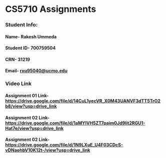 # CS5710 Assignments
 ### Student Info:
  #### Name- Rakesh Ummeda
  #### Student ID- 700759504
  #### CRN- 31219
  #### Email- rxu95040@ucmo.edu
 
 ### Video Link
 #### Assignment 01 Link-  https://drive.google.com/file/d/14CuL1yecVR_X0M43UANVF3dTT5TrO2b8/view?usp=drive_link
 
#### Assignment 02 Link-  https://drive.google.com/file/d/1aMYlVH5ZT7paim0Jd9Iit2RGU1-Hat7e/view?usp=drive_link

#### Assignment 02 Link-  https://drive.google.com/file/d/1N9LXuE_U4F03CDcS-vDNaohbV10K12t-/view?usp=drive_link
